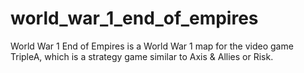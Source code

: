 # world_war_1_end_of_empires
World War 1 End of Empires is a World War 1 map for the video game TripleA, which is a strategy game similar to Axis & Allies or Risk.
